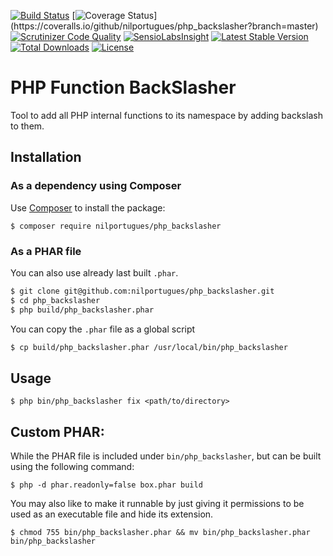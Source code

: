 [![Build Status](https://travis-ci.org/nilportugues/php_backslasher.svg)](https://travis-ci.org/nilportugues/php_backslasher)
[![Coverage Status](https://coveralls.io/repos/nilportugues/php_backslasher/badge.svg?branch=master&service=github?)](https://coveralls.io/github/nilportugues/php_backslasher?branch=master)
[![Scrutinizer Code Quality](https://scrutinizer-ci.com/g/nilportugues/php_backslasher/badges/quality-score.png?b=master)](https://scrutinizer-ci.com/g/nilportugues/php_backslasher/?branch=master) [![SensioLabsInsight](https://insight.sensiolabs.com/projects/809a5ba0-e7a0-4d05-8533-e94fa0bd8b9a/mini.png)](https://insight.sensiolabs.com/projects/809a5ba0-e7a0-4d05-8533-e94fa0bd8b9a) [![Latest Stable Version](https://poser.pugx.org/nilportugues/php_backslasher/v/stable)](https://packagist.org/packages/nilportugues/php_backslasher) [![Total Downloads](https://poser.pugx.org/nilportugues/php_backslasher/downloads)](https://packagist.org/packages/nilportugues/php_backslasher) [![License](https://poser.pugx.org/nilportugues/php_backslasher/license)](https://packagist.org/packages/nilportugues/php_backslasher)

# PHP Function BackSlasher

Tool to add all PHP internal functions to its namespace by adding backslash to them.

## Installation

### As a dependency using Composer
Use [Composer](https://getcomposer.org) to install the package:

```
$ composer require nilportugues/php_backslasher
```

### As a PHAR file

You can also use already last built `.phar`.

``` bash
$ git clone git@github.com:nilportugues/php_backslasher.git
$ cd php_backslasher
$ php build/php_backslasher.phar
```

You can copy the `.phar` file as a global script

``` bash
$ cp build/php_backslasher.phar /usr/local/bin/php_backslasher
```


## Usage

```
$ php bin/php_backslasher fix <path/to/directory>
```


## Custom PHAR:

While the PHAR file is included under `bin/php_backslasher`, but can be built using the following command:

```
$ php -d phar.readonly=false box.phar build
```

You may also like to make it runnable by just giving it permissions to be used as an executable file and hide its extension.

```
$ chmod 755 bin/php_backslasher.phar && mv bin/php_backslasher.phar bin/php_backslasher
```
